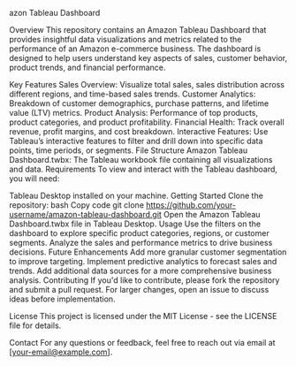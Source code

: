 azon Tableau Dashboard

Overview
This repository contains an Amazon Tableau Dashboard that provides insightful data visualizations and metrics related to the performance of an Amazon e-commerce business. The dashboard is designed to help users understand key aspects of sales, customer behavior, product trends, and financial performance.

Key Features
Sales Overview: Visualize total sales, sales distribution across different regions, and time-based sales trends.
Customer Analytics: Breakdown of customer demographics, purchase patterns, and lifetime value (LTV) metrics.
Product Analysis: Performance of top products, product categories, and product profitability.
Financial Health: Track overall revenue, profit margins, and cost breakdown.
Interactive Features: Use Tableau’s interactive features to filter and drill down into specific data points, time periods, or segments.
File Structure
Amazon Tableau Dashboard.twbx: The Tableau workbook file containing all visualizations and data.
Requirements
To view and interact with the Tableau dashboard, you will need:

Tableau Desktop installed on your machine.
Getting Started
Clone the repository:
bash
Copy code
git clone https://github.com/your-username/amazon-tableau-dashboard.git
Open the Amazon Tableau Dashboard.twbx file in Tableau Desktop.
Usage
Use the filters on the dashboard to explore specific product categories, regions, or customer segments.
Analyze the sales and performance metrics to drive business decisions.
Future Enhancements
Add more granular customer segmentation to improve targeting.
Implement predictive analytics to forecast sales and trends.
Add additional data sources for a more comprehensive business analysis.
Contributing
If you'd like to contribute, please fork the repository and submit a pull request. For larger changes, open an issue to discuss ideas before implementation.

License
This project is licensed under the MIT License - see the LICENSE file for details.

Contact
For any questions or feedback, feel free to reach out via email at [your-email@example.com].
